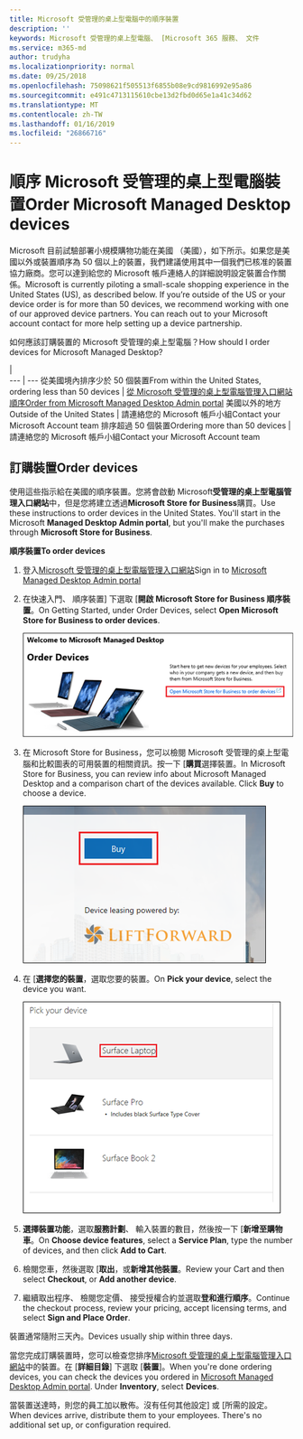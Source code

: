 ```yaml
---
title: Microsoft 受管理的桌上型電腦中的順序裝置
description: ''
keywords: Microsoft 受管理的桌上型電腦、 [Microsoft 365 服務、 文件
ms.service: m365-md
author: trudyha
ms.localizationpriority: normal
ms.date: 09/25/2018
ms.openlocfilehash: 75098621f505513f6855b08e9cd9816992e95a86
ms.sourcegitcommit: e491c4713115610cbe13d2fbd0d65e1a41c34d62
ms.translationtype: MT
ms.contentlocale: zh-TW
ms.lasthandoff: 01/16/2019
ms.locfileid: "26866716"
---
```

# <a name="order-microsoft-managed-desktop-devices"></a><span data-ttu-id="618ae-103">順序 Microsoft 受管理的桌上型電腦裝置</span><span class="sxs-lookup"><span data-stu-id="618ae-103">Order Microsoft Managed Desktop devices</span></span>

<span data-ttu-id="618ae-p101">Microsoft 目前試驗部署小規模購物功能在美國 （美國），如下所示。如果您是美國以外或裝置順序為 50 個以上的裝置，我們建議使用其中一個我們已核准的裝置協力廠商。您可以達到給您的 Microsoft 帳戶連絡人的詳細說明設定裝置合作關係。</span><span class="sxs-lookup"><span data-stu-id="618ae-p101">Microsoft is currently piloting a small-scale shopping experience in the United States (US), as described below. If you’re outside of the US or your device order is for more than 50 devices, we recommend working with one of our approved device partners. You can reach out to your Microsoft account contact for more help setting up a device partnership.</span></span>

<span data-ttu-id="618ae-107">如何應該訂購裝置的 Microsoft 受管理的桌上型電腦？</span><span class="sxs-lookup"><span data-stu-id="618ae-107">How should I order devices for Microsoft Managed Desktop?</span></span>

  |   
 --- | ---
<span data-ttu-id="618ae-108">從美國境內排序少於 50 個裝置</span><span class="sxs-lookup"><span data-stu-id="618ae-108">From within the United States, ordering less than 50 devices</span></span> | [<span data-ttu-id="618ae-109">從 Microsoft 受管理的桌上型電腦管理入口網站順序</span><span class="sxs-lookup"><span data-stu-id="618ae-109">Order from Microsoft Managed Desktop Admin portal</span></span>](https://aka.ms/mmdportal)
<span data-ttu-id="618ae-110">美國以外的地方</span><span class="sxs-lookup"><span data-stu-id="618ae-110">Outside of the United States</span></span> | <span data-ttu-id="618ae-111">請連絡您的 Microsoft 帳戶小組</span><span class="sxs-lookup"><span data-stu-id="618ae-111">Contact your Microsoft Account team</span></span>
<span data-ttu-id="618ae-112">排序超過 50 個裝置</span><span class="sxs-lookup"><span data-stu-id="618ae-112">Ordering more than 50 devices</span></span> | <span data-ttu-id="618ae-113">請連絡您的 Microsoft 帳戶小組</span><span class="sxs-lookup"><span data-stu-id="618ae-113">Contact your Microsoft Account team</span></span>

## <a name="order-devices"></a><span data-ttu-id="618ae-114">訂購裝置</span><span class="sxs-lookup"><span data-stu-id="618ae-114">Order devices</span></span>
<span data-ttu-id="618ae-p102">使用這些指示給在美國的順序裝置。您將會啟動 Microsoft**受管理的桌上型電腦管理入口網站**中，但是您將建立透過**Microsoft Store for Business**購買。</span><span class="sxs-lookup"><span data-stu-id="618ae-p102">Use these instructions to order devices in the United States. You'll start in the Microsoft **Managed Desktop Admin portal**, but you'll make the purchases through **Microsoft Store for Business**.</span></span> 

 <span data-ttu-id="618ae-117">**順序裝置**</span><span class="sxs-lookup"><span data-stu-id="618ae-117">**To order devices**</span></span>
 1. <span data-ttu-id="618ae-118">登入[Microsoft 受管理的桌上型電腦管理入口網站](https://aka.ms/mmdportal)</span><span class="sxs-lookup"><span data-stu-id="618ae-118">Sign in to [Microsoft Managed Desktop Admin portal](https://aka.ms/mmdportal)</span></span>
 2. <span data-ttu-id="618ae-119">在快速入門、 順序裝置] 下選取 [**開啟 Microsoft Store for Business 順序裝置**。</span><span class="sxs-lookup"><span data-stu-id="618ae-119">On Getting Started, under Order Devices, select **Open Microsoft Store for Business to order devices**.</span></span>
 
    ![快速入門、 訂單裝置](images/mmd-order-devices.png)
    
3. <span data-ttu-id="618ae-p103">在 Microsoft Store for Business，您可以檢閱 Microsoft 受管理的桌上型電腦和比較圖表的可用裝置的相關資訊。按一下 [**購買**選擇裝置。</span><span class="sxs-lookup"><span data-stu-id="618ae-p103">In Microsoft Store for Business, you can review info about Microsoft Managed Desktop and a comparison chart of the devices available. Click **Buy** to choose a device.</span></span> 

    ![Store for Business，購買](images/msfb-buy.png)

4. <span data-ttu-id="618ae-124">在 [**選擇您的裝置**，選取您要的裝置。</span><span class="sxs-lookup"><span data-stu-id="618ae-124">On **Pick your device**, select the device you want.</span></span> 

    ![Store for Business，挑選裝置](images/msfb-pick-device.png)

5. <span data-ttu-id="618ae-126">**選擇裝置功能**，選取**服務計劃**、 輸入裝置的數目，然後按一下 [**新增至購物車**。</span><span class="sxs-lookup"><span data-stu-id="618ae-126">On **Choose device features**, select a **Service Plan**, type the number of devices, and then click **Add to Cart**.</span></span>

6. <span data-ttu-id="618ae-127">檢閱您車，然後選取 [**取出**，或**新增其他裝置**。</span><span class="sxs-lookup"><span data-stu-id="618ae-127">Review your Cart and then select **Checkout**, or **Add another device**.</span></span> 

7. <span data-ttu-id="618ae-128">繼續取出程序、 檢閱您定價、 接受授權合約並選取**登和進行順序**。</span><span class="sxs-lookup"><span data-stu-id="618ae-128">Continue the checkout process, review your pricing, accept licensing terms, and select **Sign and Place Order**.</span></span> 

<span data-ttu-id="618ae-129">裝置通常隨附三天內。</span><span class="sxs-lookup"><span data-stu-id="618ae-129">Devices usually ship within three days.</span></span> 

<span data-ttu-id="618ae-p104">當您完成訂購裝置時，您可以檢查您排序[Microsoft 受管理的桌上型電腦管理入口網站](https://aka.ms/mmdportal)中的裝置。在 [**詳細目錄**] 下選取 [**裝置**]。</span><span class="sxs-lookup"><span data-stu-id="618ae-p104">When you're done ordering devices, you can check the devices you ordered in [Microsoft Managed Desktop Admin portal](https://aka.ms/mmdportal). Under **Inventory**, select **Devices**.</span></span> 

<span data-ttu-id="618ae-p105">當裝置送達時，則您的員工加以散佈。沒有任何其他設定] 或 [所需的設定。</span><span class="sxs-lookup"><span data-stu-id="618ae-p105">When devices arrive, distribute them to your employees. There's no additional set up, or configuration required.</span></span> 

